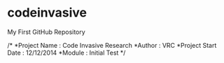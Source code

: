 codeinvasive
============

My First GitHub Repository

/*
*Project Name : Code Invasive Research
*Author : VRC
*Project Start Date : 12/12/2014
*Module : Initial Test
*/
